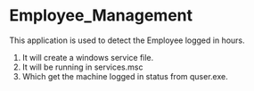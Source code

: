 # Employee_Management
This application is used to detect the Employee logged in hours.

1. It will create a windows service file.
2. It will be running in services.msc
3. Which get the machine logged in status from quser.exe.